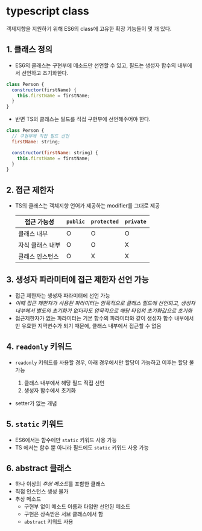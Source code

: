 # typescript class

객제지향을 지원하기 위해 ES6의 class에 고유한 확장 기능들이 몇 개 있다.

## 1. 클래스 정의

- ES6의 클래스는 구현부에 메소드만 선언할 수 있고, 필드는 생성자 함수의 내부에서 선언하고 초기화한다.

```js
class Person {
  constructor(firstName) {
    this.firstName = firstName;
  }
}
```

- 반면 TS의 클래스는 필드를 직접 구현부에 선언해주어야 한다.

```js
class Person {
  // 구현부에 직접 필드 선언
  firstName: string;

  constructor(firstName: string) {
    this.firstName = firstName;
  }
}
```

## 2. 접근 제한자

- TS의 클래스는 객체지향 언어가 제공하는 modifier를 그대로 제공

  | 접근 가능성      | `public` | `protected` | `private` |
  | ---------------- | -------- | ----------- | --------- |
  | 클래스 내부      | O        | O           | O         |
  | 자식 클래스 내부 | O        | O           | X         |
  | 클래스 인스턴스  | O        | X           | X         |

## 3. 생성자 파라미터에 접근 제한자 선언 가능

- 접근 제한자는 생성자 파라미터에 선언 가능
- _이때 접근 제한자가 사용된 파라미터는 암묵적으로 클래스 필드에 선언되고, 생성자 내부에서 별도의 초기화가 없더라도 암묵적으로 해당 타입의 초기화값으로 초기화_
- 접근제한자가 없는 파라미터는 기본 함수의 파라미터와 같이 생성자 함수 내부에서만 유효한 지역변수가 되기 때문에, 클래스 내부에서 접근할 수 없음

## 4. `readonly` 키워드

- `readonly` 키워드를 사용할 경우, 아래 경우에서만 할당이 가능하고 이후는 할당 불가능

  1. 클래스 내부에서 해당 필드 직접 선언
  2. 생성자 함수에서 초기화

- setter가 없는 개념

## 5. `static` 키워드

- ES6에서는 함수에만 `static` 키워드 사용 가능
- TS 에서는 함수 뿐 아니라 필드에도 `static` 키워드 사용 가능


## 6. abstract 클래스

- 하나 이상의 *추상 메소드*를 포함한 클래스
- 직접 인스턴스 생성 불가
- 추상 메소드
  - 구현부 없이 메소드 이름과 타입만 선언된 메소드
  - 구현은 상속받은 서브 클래스에서 함
  - `abstract` 키워드 사용